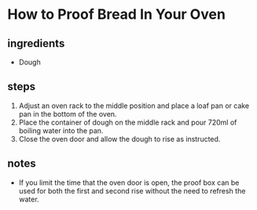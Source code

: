 # How to Proof Bread In Your Oven

## ingredients

- Dough

## steps

1. Adjust an oven rack to the middle position and place a loaf pan or cake pan in the bottom of the oven.
2. Place the container of dough on the middle rack and pour 720ml of boiling water into the pan.
3. Close the oven door and allow the dough to rise as instructed.

## notes

- If you limit the time that the oven door is open, the proof box can be used for both the first and second rise without the need to refresh the water.
